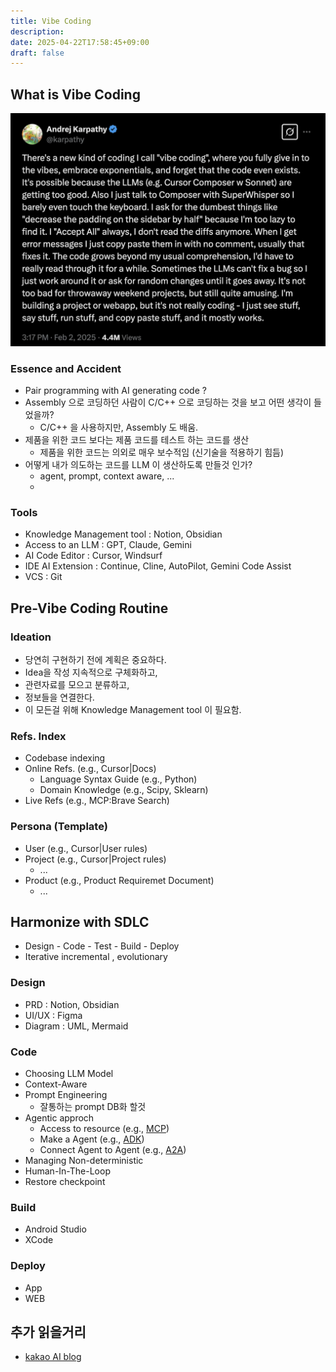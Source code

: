 ```yaml
---
title: Vibe Coding
description: 
date: 2025-04-22T17:58:45+09:00
draft: false
---
```

## What is Vibe Coding


![Vibe Coding](vibecoding.png)

### Essence and Accident

- Pair programming with AI generating code ?
- Assembly 으로 코딩하던 사람이 C/C++ 으로 코딩하는 것을 보고 어떤 생각이 들었을까? 
	- C/C++ 을 사용하지만, Assembly 도 배움.
- 제품을 위한 코드 보다는 제품 코드를 테스트 하는 코드를 생산
	- 제품을 위한 코드는 의외로 매우 보수적임 (신기술을 적용하기 힘듬)
- 어떻게 내가 의도하는 코드를 LLM 이 생산하도록 만들것 인가?
	- agent, prompt, context aware, ... 
	- 
### Tools 

- Knowledge Management tool : Notion, Obsidian
- Access to an LLM : GPT, Claude, Gemini 
- AI Code Editor : Cursor, Windsurf
- IDE AI Extension : Continue, Cline, AutoPilot, Gemini Code Assist
- VCS : Git

## Pre-Vibe Coding Routine

### Ideation
	
- 당연히 구현하기 전에 계획은 중요하다. 
- Idea을 작성 지속적으로 구체화하고,
- 관련자료를 모으고 분류하고, 
- 정보들을 연결한다. 
- 이 모든걸 위해 Knowledge Management tool 이 필요함.

### Refs. Index

- Codebase indexing
- Online Refs. (e.g., Cursor|Docs)
	- Language Syntax Guide (e.g., Python)
	- Domain Knowledge (e.g., Scipy, Sklearn)
- Live Refs (e.g., MCP:Brave Search)

### Persona (Template)

- User (e.g., Cursor|User rules)
- Project (e.g., Cursor|Project rules)
	- ...
- Product (e.g., Product Requiremet Document)
	- ...

## Harmonize with SDLC 

-  Design - Code - Test - Build - Deploy
- Iterative incremental , evolutionary 
### Design

- PRD : Notion, Obsidian
- UI/UX : Figma 
- Diagram : UML, Mermaid

### Code 
 
- Choosing LLM Model
- Context-Aware
- Prompt Engineering
	- 잘통하는 prompt DB화 할것 
- Agentic approch
	- Access to resource (e.g., [MCP](https://modelcontextprotocol.io/introduction)) 
	- Make a Agent (e.g., [ADK](https://google.github.io/adk-docs/))
	- Connect Agent to Agent (e.g., [A2A](https://github.com/google/A2A))
- Managing Non-deterministic 
- Human-In-The-Loop
- Restore checkpoint

### Build

- Android Studio 
- XCode

### Deploy

- App
- WEB

## 추가 읽을거리

- [kakao AI blog](https://tech.kakao.com/posts/696)